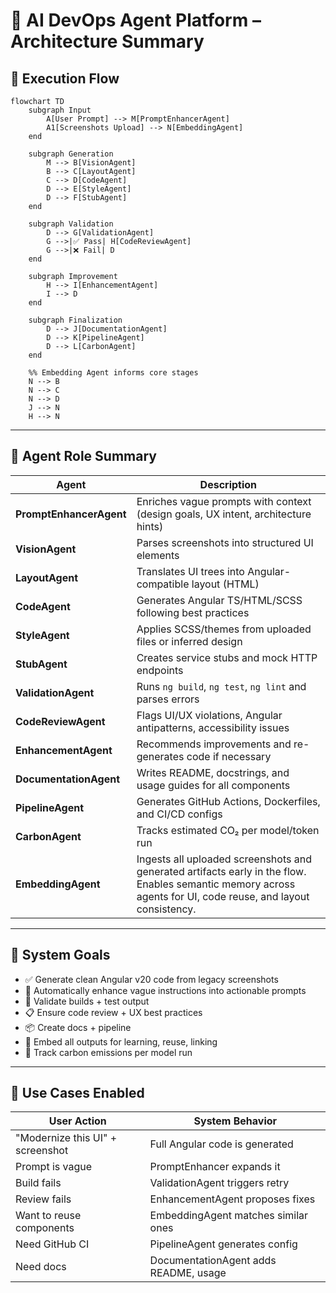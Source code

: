 # 🧠 AI DevOps Agent Platform – Architecture Summary

## 🔁 Execution Flow

```mermaid
flowchart TD
    subgraph Input
        A[User Prompt] --> M[PromptEnhancerAgent]
        A1[Screenshots Upload] --> N[EmbeddingAgent]
    end

    subgraph Generation
        M --> B[VisionAgent]
        B --> C[LayoutAgent]
        C --> D[CodeAgent]
        D --> E[StyleAgent]
        D --> F[StubAgent]
    end

    subgraph Validation
        D --> G[ValidationAgent]
        G -->|✅ Pass| H[CodeReviewAgent]
        G -->|❌ Fail| D
    end

    subgraph Improvement
        H --> I[EnhancementAgent]
        I --> D
    end

    subgraph Finalization
        D --> J[DocumentationAgent]
        D --> K[PipelineAgent]
        D --> L[CarbonAgent]
    end

    %% Embedding Agent informs core stages
    N --> B
    N --> C
    N --> D
    J --> N
    H --> N
```

---

## 🧠 Agent Role Summary

| Agent | Description |
|-------|-------------|
| **PromptEnhancerAgent** | Enriches vague prompts with context (design goals, UX intent, architecture hints) |
| **VisionAgent** | Parses screenshots into structured UI elements |
| **LayoutAgent** | Translates UI trees into Angular-compatible layout (HTML) |
| **CodeAgent** | Generates Angular TS/HTML/SCSS following best practices |
| **StyleAgent** | Applies SCSS/themes from uploaded files or inferred design |
| **StubAgent** | Creates service stubs and mock HTTP endpoints |
| **ValidationAgent** | Runs `ng build`, `ng test`, `ng lint` and parses errors |
| **CodeReviewAgent** | Flags UI/UX violations, Angular antipatterns, accessibility issues |
| **EnhancementAgent** | Recommends improvements and re-generates code if necessary |
| **DocumentationAgent** | Writes README, docstrings, and usage guides for all components |
| **PipelineAgent** | Generates GitHub Actions, Dockerfiles, and CI/CD configs |
| **CarbonAgent** | Tracks estimated CO₂ per model/token run |
| **EmbeddingAgent** | Ingests all uploaded screenshots and generated artifacts early in the flow. Enables semantic memory across agents for UI, code reuse, and layout consistency. |

---

## 🎯 System Goals

- ✅ Generate clean Angular v20 code from legacy screenshots
- 🧠 Automatically enhance vague instructions into actionable prompts
- 🧪 Validate builds + test output
- 📋 Ensure code review + UX best practices
- 📦 Create docs + pipeline
- 🔁 Embed all outputs for learning, reuse, linking
- 🌱 Track carbon emissions per model run

---

## 🧩 Use Cases Enabled

| User Action | System Behavior |
|-------------|-----------------|
| "Modernize this UI" + screenshot | Full Angular code is generated |
| Prompt is vague | PromptEnhancer expands it |
| Build fails | ValidationAgent triggers retry |
| Review fails | EnhancementAgent proposes fixes |
| Want to reuse components | EmbeddingAgent matches similar ones |
| Need GitHub CI | PipelineAgent generates config |
| Need docs | DocumentationAgent adds README, usage |
